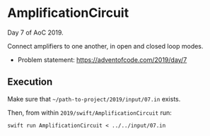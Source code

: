 # AmplificationCircuit

Day 7 of AoC 2019.

Connect amplifiers to one another, in open and closed loop modes.

- Problem statement: https://adventofcode.com/2019/day/7

## Execution

Make sure that `~/path-to-project/2019/input/07.in` exists.

Then, from within `2019/swift/AmplificationCircuit` run:

```
swift run AmplificationCircuit < ../../input/07.in
```
